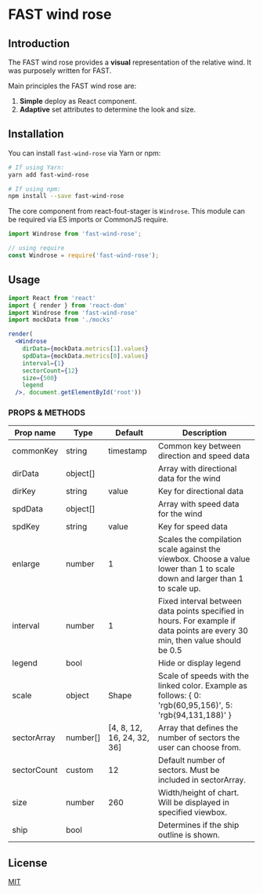 # FAST wind rose

## Introduction

The FAST wind rose provides a **visual** representation of the relative wind. It was purposely written for FAST.

Main principles the FAST wind rose are:

1. **Simple** deploy as React component.
1. **Adaptive** set attributes to determine the look and size.

## Installation

You can install `fast-wind-rose` via Yarn or npm:

```bash
# If using Yarn:
yarn add fast-wind-rose

# If using npm:
npm install --save fast-wind-rose
```

The core component from react-fout-stager is `Windrose`.
This module can be required via ES imports or CommonJS require.

```js
import Windrose from 'fast-wind-rose';

// using require
const Windrose = require('fast-wind-rose');
```

## Usage

```jsx
import React from 'react'
import { render } from 'react-dom'
import Windrose from 'fast-wind-rose'
import mockData from './mocks'

render(
  <Windrose
    dirData={mockData.metrics[1].values}
    spdData={mockData.metrics[0].values}
    interval={1}
    sectorCount={12}
    size={500}
    legend
  />, document.getElementById('root'))
```

### PROPS & METHODS

Prop name | Type | Default | Description
----------|------|---------|-------------
commonKey | string | timestamp | Common key between direction and speed data
dirData   | object[] | | Array with directional data for the wind
dirKey    | string | value | Key for directional data
spdData   | object[] | | Array with speed data for the wind
spdKey    | string | value | Key for speed data
enlarge   | number | 1 | Scales the compilation scale against the viewbox. Choose a value lower than 1 to scale down and larger than 1 to scale up.
interval  | number | 1 | Fixed interval between data points specified in hours. For example if data points are every 30 min, then value should be 0.5
legend    | bool | | Hide or display legend
scale     | object | Shape | Scale of speeds with the linked color. Example as follows: { 0: 'rgb(60,95,156)', 5: 'rgb(94,131,188)' }
sectorArray | number[] | [4, 8, 12, 16, 24, 32, 36] | Array that defines the number of sectors the user can choose from.
sectorCount | custom | 12 | Default number of sectors. Must be included in sectorArray.
size       | number | 260 | Width/height of chart. Will be displayed in specified viewbox.
ship       | bool | | Determines if the ship outline is shown.

## License

[MIT](http://opensource.org/licenses/MIT)
